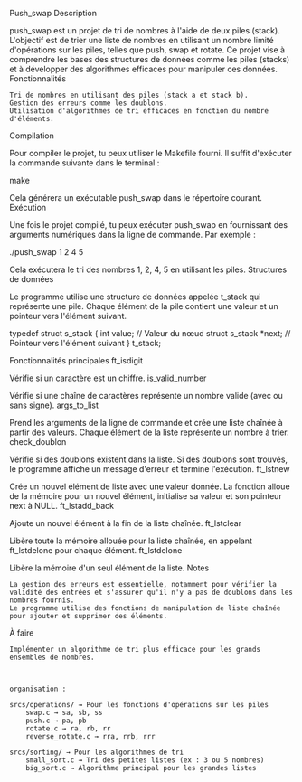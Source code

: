 Push_swap
Description

push_swap est un projet de tri de nombres à l'aide de deux piles (stack). L'objectif est de trier une liste de nombres en utilisant un nombre limité d'opérations sur les piles, telles que push, swap et rotate. Ce projet vise à comprendre les bases des structures de données comme les piles (stacks) et à développer des algorithmes efficaces pour manipuler ces données.
Fonctionnalités

    Tri de nombres en utilisant des piles (stack a et stack b).
    Gestion des erreurs comme les doublons.
    Utilisation d'algorithmes de tri efficaces en fonction du nombre d'éléments.

Compilation

Pour compiler le projet, tu peux utiliser le Makefile fourni. Il suffit d'exécuter la commande suivante dans le terminal :

make

Cela générera un exécutable push_swap dans le répertoire courant.
Exécution

Une fois le projet compilé, tu peux exécuter push_swap en fournissant des arguments numériques dans la ligne de commande. Par exemple :

./push_swap 1 2 4 5

Cela exécutera le tri des nombres 1, 2, 4, 5 en utilisant les piles.
Structures de données

Le programme utilise une structure de données appelée t_stack qui représente une pile. Chaque élément de la pile contient une valeur et un pointeur vers l'élément suivant.

typedef struct s_stack {
    int value;               // Valeur du nœud
    struct s_stack *next;    // Pointeur vers l'élément suivant
} t_stack;

Fonctionnalités principales
ft_isdigit

Vérifie si un caractère est un chiffre.
is_valid_number

Vérifie si une chaîne de caractères représente un nombre valide (avec ou sans signe).
args_to_list

Prend les arguments de la ligne de commande et crée une liste chaînée à partir des valeurs. Chaque élément de la liste représente un nombre à trier.
check_doublon

Vérifie si des doublons existent dans la liste. Si des doublons sont trouvés, le programme affiche un message d'erreur et termine l'exécution.
ft_lstnew

Crée un nouvel élément de liste avec une valeur donnée. La fonction alloue de la mémoire pour un nouvel élément, initialise sa valeur et son pointeur next à NULL.
ft_lstadd_back

Ajoute un nouvel élément à la fin de la liste chaînée.
ft_lstclear

Libère toute la mémoire allouée pour la liste chaînée, en appelant ft_lstdelone pour chaque élément.
ft_lstdelone

Libère la mémoire d'un seul élément de la liste.
Notes

    La gestion des erreurs est essentielle, notamment pour vérifier la validité des entrées et s'assurer qu'il n'y a pas de doublons dans les nombres fournis.
    Le programme utilise des fonctions de manipulation de liste chaînée pour ajouter et supprimer des éléments.

À faire

    Implémenter un algorithme de tri plus efficace pour les grands ensembles de nombres.



    organisation :
    
    srcs/operations/ → Pour les fonctions d'opérations sur les piles
        swap.c → sa, sb, ss
        push.c → pa, pb
        rotate.c → ra, rb, rr
        reverse_rotate.c → rra, rrb, rrr

    srcs/sorting/ → Pour les algorithmes de tri
        small_sort.c → Tri des petites listes (ex : 3 ou 5 nombres)
        big_sort.c → Algorithme principal pour les grandes listes